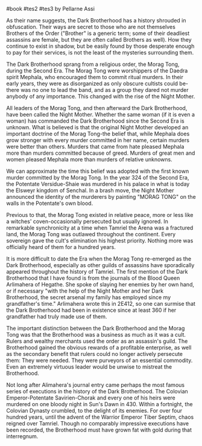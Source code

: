 #book #tes2 #tes3
by Pellarne Assi

As their name suggests, the Dark Brotherhood has a history shrouded in obfuscation. Their ways are secret to those who are not themselves Brothers of the Order ("Brother" is a generic term; some of their deadliest assassins are female, but they are often called Brothers as well). How they continue to exist in shadow, but be easily found by those desperate enough to pay for their services, is not the least of the mysteries surrounding them.

The Dark Brotherhood sprang from a religious order, the Morag Tong, during the Second Era. The Morag Tong were worshippers of the Daedra spirit Mephala, who encouraged them to commit ritual murders. In their early years, they were as disorganized as only obscure cultists could be-there was no one to lead the band, and as a group they dared not murder anybody of any importance. This changed with the rise of the Night Mother.

All leaders of the Morag Tong, and then afterward the Dark Brotherhood, have been called the Night Mother. Whether the same woman (if it is even a woman) has commanded the Dark Brotherhood since the Second Era is unknown. What is believed is that the original Night Mother developed an important doctrine of the Morag Tong-the belief that, while Mephala does grow stronger with every murder committed in her name, certain murders were better than others. Murders that came from hate pleased Mephala more than murders committed because of greed. Murders of great men and women pleased Mephala more than murders of relative unknowns.

We can approximate the time this belief was adopted with the first known murder committed by the Morag Tong. In the year 324 of the Second Era, the Potentate Versidue-Shaie was murdered in his palace in what is today the Elsweyr kingdom of Senchal. In a brash move, the Night Mother announced the identity of the murderers by painting "MORAG TONG" on the walls in the Potentate's own blood.

Previous to that, the Morag Tong existed in relative peace, more or less like a witches' coven-occasionally persecuted but usually ignored. In remarkable synchronicity at a time when Tamriel the Arena was a fractured land, the Morag Tong was outlawed throughout the continent. Every sovereign gave the cult's elimination his highest priority. Nothing more was officially heard of them for a hundred years.

It is more difficult to date the Era when the Morag Tong re-emerged as the Dark Brotherhood, especially as other guilds of assassins have sporadically appeared throughout the history of Tamriel. The first mention of the Dark Brotherhood that I have found is from the journals of the Blood Queen Arlimahera of Hegathe. She spoke of slaying her enemies by her own hand, or if necessary "with the help of the Night Mother and her Dark Brotherhood, the secret arsenal my family has employed since my grandfather's time." Arlimahera wrote this in 2E412, so one can surmise that the Dark Brotherhood had been in existence since at least 360 if her grandfather had truly made use of them.

The important distinction between the Dark Brotherhood and the Morag Tong was that the Brotherhood was a business as much as it was a cult. Rulers and wealthy merchants used the order as an assassin's guild. The Brotherhood gained the obvious rewards of a profitable enterprise, as well as the secondary benefit that rulers could no longer actively persecute them: They were needed. They were purveyors of an essential commodity. Even an extremely virtuous leader would be unwise to mistreat the Brotherhood.

Not long after Alimahera's journal entry came perhaps the most famous series of executions in the history of the Dark Brotherhood. The Colovian Emperor-Potentate Savirien-Chorak and every one of his heirs were murdered on one bloody night in Sun's Dawn in 430. Within a fortnight, the Colovian Dynasty crumbled, to the delight of its enemies. For over four hundred years, until the advent of the Warrior Emperor Tiber Septim, chaos reigned over Tamriel. Though no comparably impressive executions have been recorded, the Brotherhood must have grown fat with gold during that interregnum.